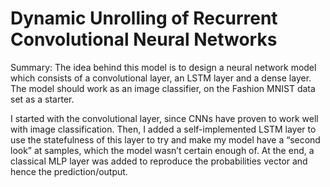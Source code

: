 # Dynamic Unrolling of Recurrent Convolutional Neural Networks

Summary:
The idea behind this model is to design a neural network model which consists of a convolutional layer, an LSTM layer and a dense layer.
The model should work as an image classifier, on the Fashion MNIST data set as a starter.

I started with the convolutional layer, since CNNs have proven to work well with image classification.
Then, I added a self-implemented LSTM layer to use the statefulness of this layer to try and make my model have a “second look” at samples, which the model wasn’t certain enough
of.
At the end, a classical MLP layer was added to reproduce the probabilities vector and hence the prediction/output.

